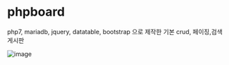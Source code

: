# phpboard
php7, mariadb, jquery, datatable, bootstrap 으로 제작한 기본 crud, 페이징,검색 게시판

<!-- table구조 -->
![image](https://user-images.githubusercontent.com/79505221/163786044-f6f1e603-505d-4617-b4a8-1b7d5f683ab9.png)
